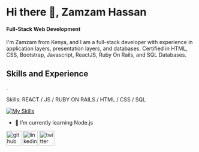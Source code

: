 # Hi there 👋, Zamzam Hassan
#### Full-Stack Web Development

I'm Zamzam from Kenya, and I am a full-stack developer with experience in application layers, presentation layers, and databases. Certified in HTML, CSS, Bootstrap, Javascript, ReactJS, Ruby On Rails, and SQL Databases.


## Skills and Experience
. 


Skills: REACT / JS / RUBY ON RAILS / HTML / CSS / SQL

[![My Skills](https://skills.thijs.gg/icons?i=js,html,css,bootstrap,react,ruby,figma,git,nodejs)](https://skills.thijs.gg)


- 🌱 I’m currently learning Node.js 


[<img src='https://cdn.jsdelivr.net/npm/simple-icons@3.0.1/icons/github.svg' alt='github' height='40'>](https://github.com/MissZamzam)  [<img src='https://cdn.jsdelivr.net/npm/simple-icons@3.0.1/icons/linkedin.svg' alt='linkedin' height='40'>](https://www.linkedin.com/in/https://www.linkedin.com/in/zamzam-hassan-16a7557a//)  [<img src='https://cdn.jsdelivr.net/npm/simple-icons@3.0.1/icons/twitter.svg' alt='twitter' height='40'>](https://twitter.com/ZamuHajji)  

